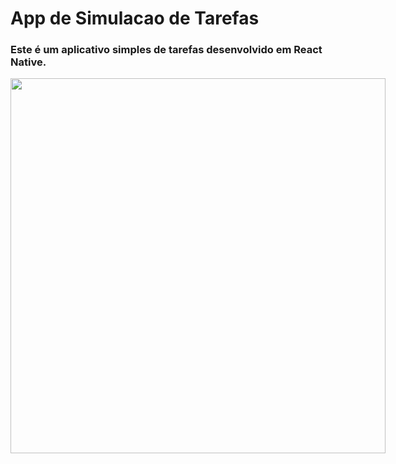 # App de Simulacao de Tarefas

### Este é um aplicativo simples de tarefas desenvolvido em React Native.


<div style='width:100vw'>
  <img style='align-self' height="600em" width="auto" src="https://github.com/Adriano2607/AppTarefas/assets/110434219/52783166-5110-42e2-b727-8f5a9336fe71)https://github.com/Adriano2607/AppTarefas/assets/110434219/52783166-5110-42e2-b727-8f5a9336fe71">
</div>
